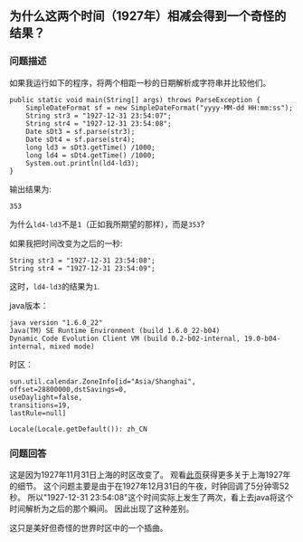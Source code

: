 ## 为什么这两个时间（1927年）相减会得到一个奇怪的结果？

### 问题描述
如果我运行如下的程序，将两个相距一秒的日期解析成字符串并比较他们。
```
public static void main(String[] args) throws ParseException {
    SimpleDateFormat sf = new SimpleDateFormat("yyyy-MM-dd HH:mm:ss");  
    String str3 = "1927-12-31 23:54:07";  
    String str4 = "1927-12-31 23:54:08";  
    Date sDt3 = sf.parse(str3);  
    Date sDt4 = sf.parse(str4);  
    long ld3 = sDt3.getTime() /1000;  
    long ld4 = sDt4.getTime() /1000;
    System.out.println(ld4-ld3);
}
```

输出结果为:
```
353
```

为什么`ld4-ld3`不是`1`（正如我所期望的那样），而是`353`?

如果我把时间改变为之后的一秒:
```
String str3 = "1927-12-31 23:54:08";  
String str4 = "1927-12-31 23:54:09"; 
```

这时，`ld4-ld3`的结果为`1`.

java版本：
```
java version "1.6.0_22"
Java(TM) SE Runtime Environment (build 1.6.0_22-b04)
Dynamic Code Evolution Client VM (build 0.2-b02-internal, 19.0-b04-internal, mixed mode)
```

时区：
```
sun.util.calendar.ZoneInfo[id="Asia/Shanghai",
offset=28800000,dstSavings=0,
useDaylight=false,
transitions=19,
lastRule=null]

Locale(Locale.getDefault()): zh_CN
```

### 问题回答
这是因为1927年11月31日上海的时区改变了。
观看[此页](http://www.timeanddate.com/time/change/china/shanghai?year=1927)获得更多关于上海1927年的细节。
这个问题主要是由于在1927年12月31日的午夜，时钟回调了5分钟零52秒。
所以"1927-12-31 23:54:08"这个时间实际上发生了两次，看上去java将这个时间解析为之后的那个瞬间。
因此出现了这种差别。

这只是美好但奇怪的世界时区中的一个插曲。

 